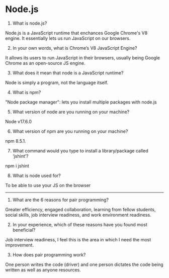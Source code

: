 # Node.js

1. What is node.js?  

Node.js is a JavaScript runtime that enchances Google Chrome's V8 engine. It essentially lets us run JavaScript on our browsers. 

2. In your own words, what is Chrome’s V8 JavaScript Engine?  

It allows its users to run JavaScript in their browsers, usually being Google Chrome as an open-source JS engine. 

3. What does it mean that node is a JavaScript runtime?  

Node is simply a program, not the language itself. 

4. What is npm?  

"Node package manager": lets you install multiple packages with node.js  

5. What version of node are you running on your machine?  

Node v17.6.0

6. What version of npm are you running on your machine?  

npm 8.5.1. 

7. What command would you type to install a library/package called ‘jshint’?  

npm i jshint  

8. What is node used for?  

To be able to use your JS on the browser

___

1. What are the 6 reasons for pair programming?  

Greater efficiency, engaged collaboration, learning from fellow students, social skills, job interview readiness, and work environment readiness.  

2. In your experience, which of these reasons have you found most beneficial?  

Job interview readiness, I feel this is the area in which I need the most improvement. 

3. How does pair programming work?  

One person writes the code (driver) and one person dictates the code being written as well as anyone resources.  

